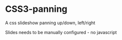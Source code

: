 CSS3-panning
============

A css slideshow panning up/down, left/right

Slides needs to be manually configured - no javascript

